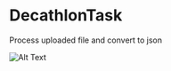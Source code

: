 # DecathlonTask
Process uploaded file and convert to json

![Alt Text](https://giphy.com/gifs/nLPB4jE70aFyhfEFva)
